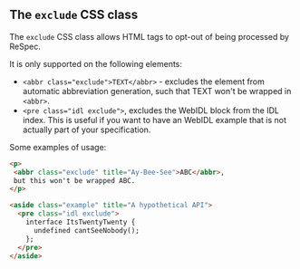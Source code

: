 ## The `exclude` CSS class

The `exclude` CSS class allows HTML tags to opt-out of being processed by ReSpec. 

It is only supported on the following elements:

 * `<abbr class="exclude">TEXT</abbr>` - excludes the element from automatic abbreviation generation, such that TEXT won't be wrapped in `<abbr>`. 
 * `<pre class="idl exclude">`, excludes the WebIDL block from the IDL index. This is useful if you want to have an WebIDL example that is not actually part of your specification.

Some examples of usage:

```html "example": "excluding things"
<p>
 <abbr class="exclude" title="Ay-Bee-See">ABC</abbr>,
 but this won't be wrapped ABC.
</p>

<aside class="example" title="A hypothetical API">
  <pre class="idl exclude">
    interface ItsTwentyTwenty {
      undefined cantSeeNobody();
    };
  </pre>
</aside>
```